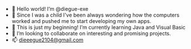 - 👋 Hello world! I’m @diegue-exe
- 👀 Since I was a child I've been always wondering how the computers worked and pushed me to start developing my own apps.
- 🌱 This is just my beginning! I’m currently learning Java and Visual Basic
- 💞️ I’m looking to collaborate on interesting and promising projects.
- 📫 dieeegue2104@gmail.com
